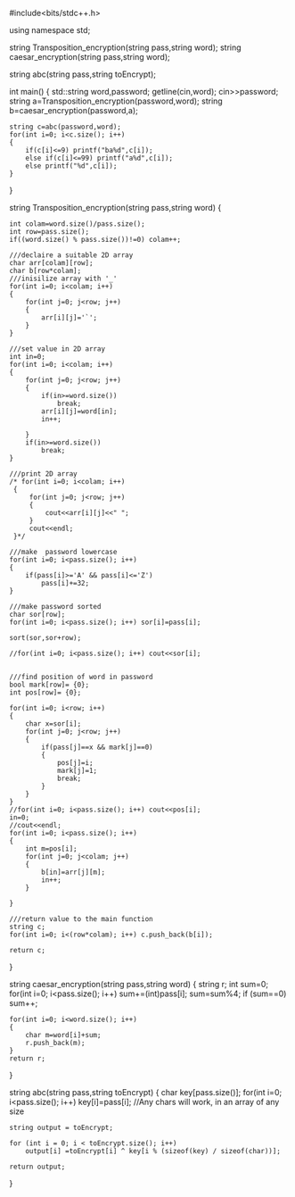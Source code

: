#include<bits/stdc++.h>

using namespace std;

string Transposition_encryption(string pass,string word);
string caesar_encryption(string pass,string word);

string abc(string pass,string toEncrypt);

int main()
{
    std::string word,password;
    getline(cin,word);
    cin>>password;
    string a=Transposition_encryption(password,word);
    string b=caesar_encryption(password,a);

    string c=abc(password,word);
    for(int i=0; i<c.size(); i++)
    {
        if(c[i]<=9) printf("ba%d",c[i]);
        else if(c[i]<=99) printf("a%d",c[i]);
        else printf("%d",c[i]);
    }

}

string Transposition_encryption(string pass,string word)
{

    int colam=word.size()/pass.size();
    int row=pass.size();
    if((word.size() % pass.size())!=0) colam++;

    ///declaire a suitable 2D array
    char arr[colam][row];
    char b[row*colam];
    ///inisilize array with '_'
    for(int i=0; i<colam; i++)
    {
        for(int j=0; j<row; j++)
        {
            arr[i][j]='`';
        }
    }

    ///set value in 2D array
    int in=0;
    for(int i=0; i<colam; i++)
    {
        for(int j=0; j<row; j++)
        {
            if(in>=word.size())
                break;
            arr[i][j]=word[in];
            in++;

        }
        if(in>=word.size())
            break;
    }

    ///print 2D array
    /* for(int i=0; i<colam; i++)
     {
         for(int j=0; j<row; j++)
         {
             cout<<arr[i][j]<<" ";
         }
         cout<<endl;
     }*/

    ///make  password lowercase
    for(int i=0; i<pass.size(); i++)
    {
        if(pass[i]>='A' && pass[i]<='Z')
            pass[i]+=32;
    }

    ///make password sorted
    char sor[row];
    for(int i=0; i<pass.size(); i++) sor[i]=pass[i];

    sort(sor,sor+row);

    //for(int i=0; i<pass.size(); i++) cout<<sor[i];


    ///find position of word in password
    bool mark[row]= {0};
    int pos[row]= {0};

    for(int i=0; i<row; i++)
    {
        char x=sor[i];
        for(int j=0; j<row; j++)
        {
            if(pass[j]==x && mark[j]==0)
            {
                pos[j]=i;
                mark[j]=1;
                break;
            }
        }
    }
    //for(int i=0; i<pass.size(); i++) cout<<pos[i];
    in=0;
    //cout<<endl;
    for(int i=0; i<pass.size(); i++)
    {
        int m=pos[i];
        for(int j=0; j<colam; j++)
        {
            b[in]=arr[j][m];
            in++;
        }

    }

    ///return value to the main function
    string c;
    for(int i=0; i<(row*colam); i++) c.push_back(b[i]);

    return c;

}


string caesar_encryption(string pass,string word)
{
    string r;
    int sum=0;
    for(int i=0; i<pass.size(); i++) sum+=(int)pass[i];
    sum=sum%4;
    if (sum==0) sum++;

    for(int i=0; i<word.size(); i++)
    {
        char m=word[i]+sum;
        r.push_back(m);
    }
    return r;
}


string abc(string pass,string toEncrypt)
{
    char key[pass.size()];
    for(int i=0; i<pass.size(); i++) key[i]=pass[i]; //Any chars will work, in an array of any size

    string output = toEncrypt;

    for (int i = 0; i < toEncrypt.size(); i++)
        output[i] =toEncrypt[i] ^ key[i % (sizeof(key) / sizeof(char))];

    return output;
}
